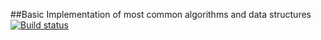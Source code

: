 ##Basic Implementation of most common algorithms and data structures
[![Build status](https://ci.appveyor.com/api/projects/status/41prfocsmv4081at?svg=true)](https://ci.appveyor.com/project/iovigi/basicalgorithms)
